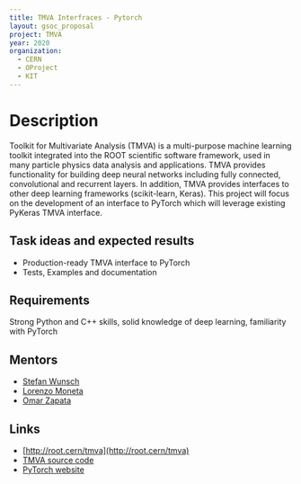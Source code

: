 ```yaml
---
title: TMVA Interfraces - Pytorch
layout: gsoc_proposal
project: TMVA
year: 2020
organization:
  - CERN
  - OProject
  - KIT
---
```


# Description

Toolkit for Multivariate Analysis (TMVA) is a multi-purpose machine learning toolkit integrated into the ROOT scientific software framework, used in many particle physics data analysis and applications. TMVA provides functionality for building deep neural networks including fully connected, convolutional and recurrent layers. In addition, TMVA provides interfaces to other deep learning frameworks (scikit-learn, Keras). This project will focus on the development of an interface to PyTorch which will leverage existing PyKeras TMVA interface.


## Task ideas and expected results
  * Production-ready TMVA interface to PyTorch
  * Tests, Examples and documentation


## Requirements 
Strong Python and C++ skills, solid knowledge of deep learning, familiarity with PyTorch

## Mentors
  * [Stefan Wunsch](mailto:stefan.wunsch@cern.ch)
  * [Lorenzo Moneta](mailto:Lorenzo.Moneta@cern.ch)
  * [Omar Zapata](mailto:Omar.Zapata@cern.ch)

## Links
  * [http://root.cern/tmva](http://root.cern/tmva)
  * [TMVA source code](https://github.com/root-project/root/tree/master/tmva)
  * [PyTorch website](https://pytorch.org/)

